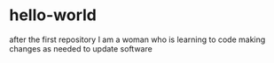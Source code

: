# hello-world
after the first repository
I am a woman who is learning to code making changes as needed to update software
